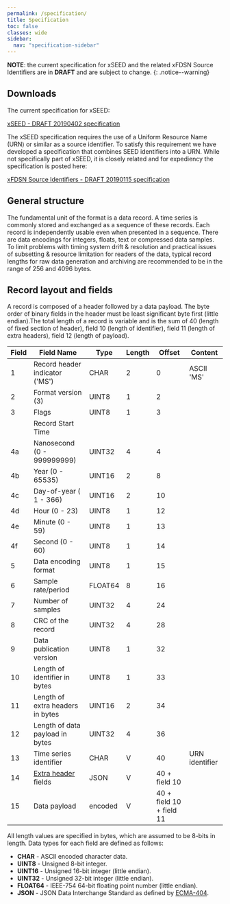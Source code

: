 ```yaml
---
permalink: /specification/
title: Specification
toc: false
classes: wide
sidebar:
  nav: "specification-sidebar"
---
```


**NOTE**: the current specification for xSEED and the related xFDSN Source
Identifiers are in **DRAFT** and are subject to change.
{: .notice--warning}

## Downloads

The current specification for xSEED:

[xSEED - DRAFT 20190402 specification](../docs/xSEED-DRAFT20190506.pdf)

The xSEED specification requires the use of a Uniform Resource Name
(URN) or similar as a source identifier.  To satisfy this requirement
we have developed a specification that combines SEED identifiers into
a URN.  While not specifically part of xSEED, it is closely related
and for expediency the specification is posted here:

[xFDSN Source Identifiers - DRAFT 20190115 specification](../docs/xFDSNSourceIdentifiers-DRAFT20190115.pdf)

## General structure

The fundamental unit of the format is a data record.  A time series is
commonly stored and exchanged as a sequence of these records.  Each
record is independently usable even when presented in a sequence.
There are data encodings for integers, floats, text or compressed data
samples.  To limit problems with timing system drift & resolution and
practical issues of subsetting & resource limitation for readers of
the data, typical record lengths for raw data generation and archiving
are recommended to be in the range of 256 and 4096 bytes.

## Record layout and fields

A record is composed of a header followed by a data payload. The byte
order of binary fields in the header must be least significant byte
first (little endian).The total length of a record is variable and is
the sum of 40 (length of fixed section of header), field 10 (length of
identifier), field 11 (length of extra headers), field 12 (length of
payload).

| Field | Field Name                          | Type    | Length | Offset                   | Content        |
| ----- | ----------------------------------- | ------- | ------ | ------------------------ | -------------- |
| 1     | Record header indicator ('MS')      | CHAR    | 2      | 0                        | ASCII 'MS'     |
| 2     | Format version (3)                  | UINT8   | 1      | 2                        |                |
| 3     | Flags                               | UINT8   | 1      | 3                        |                |
|       | Record Start Time                   |         |        |                          |                |
| 4a    | Nanosecond (0 - 999999999)          | UINT32  | 4      | 4                        |                |
| 4b    | Year (0 - 65535)                    | UINT16  | 2      | 8                        |                |
| 4c    | Day-of-year ( 1 - 366)              | UINT16  | 2      | 10                       |                |
| 4d    | Hour (0 - 23)                       | UINT8   | 1      | 12                       |                |
| 4e    | Minute (0 - 59)                     | UINT8   | 1      | 13                       |                |
| 4f    | Second (0 - 60)                     | UINT8   | 1      | 14                       |                |
| 5     | Data encoding format                | UINT8   | 1      | 15                       |                |
| 6     | Sample rate/period                  | FLOAT64 | 8      | 16                       |                |
| 7     | Number of samples                   | UINT32  | 4      | 24                       |                |
| 8     | CRC of the record                   | UINT32  | 4      | 28                       |                |
| 9     | Data publication version            | UINT8   | 1      | 32                       |                |
| 10    | Length of identifier in bytes       | UINT8   | 1      | 33                       |                |
| 11    | Length of extra headers in bytes    | UINT16  | 2      | 34                       |                |
| 12    | Length of data payload in bytes     | UINT32  | 4      | 36                       |                |
| 13    | Time series identifier              | CHAR    | V      | 40                       | URN identifier |
| 14    | [Extra header](extraheaders) fields | JSON    | V      | 40 + field 10            |                |
| 15    | Data payload                        | encoded | V      | 40 + field 10 + field 11 |                |

All length values are specified in bytes, which are assumed to be 8-bits in length.   Data types for each field are defined as follows:

- **CHAR**    - ASCII encoded character data.
- **UINT8**   - Unsigned 8-bit integer.
- **UINT16**  - Unsigned 16-bit integer (little endian).
- **UINT32**  - Unsigned 32-bit integer (little endian).
- **FLOAT64** - IEEE-754 64-bit floating point number (little endian).
- **JSON**    - JSON Data Interchange Standard as defined by [ECMA-404](https://www.ecma-international.org/publications/files/ECMA-ST/ECMA-404.pdf).
